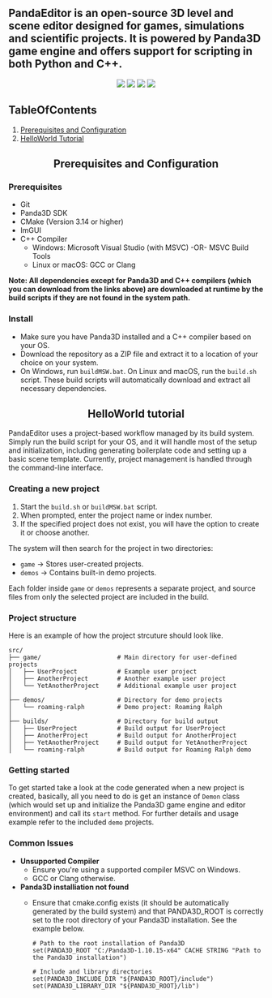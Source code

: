 ## PandaEditor is an open-source 3D level and scene editor designed for games, simulations and scientific projects. It is powered by Panda3D game engine and offers support for scripting in both Python and C++.

<p align="center">
  <a href="https://www.patreon.com/codecreateplay"><img src="https://img.shields.io/badge/Patreon-F96854?style=for-the-badge&logo=patreon&logoColor=white" /></a>
  <a href="https://github.com/CodeCreatePlay/PandaEditor"><img src="https://img.shields.io/badge/Itch.io-FA5C5C?style=for-the-badge&logo=itchdotio&logoColor=white" /></a>
  <a href="https://github.com/CodeCreatePlay/PandaEditor"><img src="https://img.shields.io/badge/Reddit-FF4500?style=for-the-badge&logo=reddit&logoColor=white" /></a>
  <a href="https://github.com/CodeCreatePlay/PandaEditor"><img src="https://img.shields.io/badge/Discord-5865F2?style=for-the-badge&logo=discord&logoColor=white" /></a>
</p>

## TableOfContents
1. [Prerequisites and Configuration]()
2. [HelloWorld Tutorial]()

<h2 align="center">Prerequisites and Configuration</h2>

### Prerequisites
- Git
- Panda3D SDK
- CMake (Version 3.14 or higher)
- ImGUI
- C++ Compiler
   - Windows: Microsoft Visual Studio (with MSVC) -OR- MSVC Build Tools
   - Linux or macOS: GCC or Clang

**Note: All dependencies except for Panda3D and C++ compilers (which you can download from the links above) are downloaded at runtime by the build scripts if they are not found in the system path.**

### Install

- Make sure you have Panda3D installed and a C++ compiler based on your OS.
- Download the repository as a ZIP file and extract it to a location of your choice on your system.
- On Windows, run `buildMSW.bat`. On Linux and macOS, run the `build.sh` script. These build scripts will automatically download and extract all necessary dependencies.

<h2 align="center">HelloWorld tutorial</h2>

PandaEditor uses a project-based workflow managed by its build system. Simply run the build script for your OS, and it will handle most of the setup and initialization, including generating boilerplate code and setting up a basic scene template. Currently, project management is handled through the command-line interface.

### Creating a new project
1. Start the `build.sh` or `buildMSW.bat` script.
2. When prompted, enter the project name or index number.
3. If the specified project does not exist, you will have the option to create it or choose another.

The system will then search for the project in two directories:
- `game` → Stores user-created projects.
- `demos` → Contains built-in demo projects.

Each folder inside `game` or `demos` represents a separate project, and source files from only the selected project are included in the build.

### Project structure

Here is an example of how the project strcuture should look like.

```
src/
├── game/                     # Main directory for user-defined projects
│   ├── UserProject           # Example user project
│   ├── AnotherProject        # Another example user project
│   └── YetAnotherProject     # Additional example user project
│
├── demos/                    # Directory for demo projects
│   └── roaming-ralph         # Demo project: Roaming Ralph
│
├── builds/                   # Directory for build output
│   ├── UserProject           # Build output for UserProject
│   ├── AnotherProject        # Build output for AnotherProject
│   ├── YetAnotherProject     # Build output for YetAnotherProject
│   └── roaming-ralph         # Build output for Roaming Ralph demo
```

### Getting started
To get started take a look at the code generated when a new project is created, basically, all you need to do is get an instance of `Demon` class (which would set up and initialize the Panda3D game engine and editor environment) and call its `start` method. For further details and usage example refer to the included `demo` projects.

### Common Issues
- **Unsupported Compiler** 
    - Ensure you're using a supported compiler MSVC on Windows.
    - GCC or Clang otherwise.
- **Panda3D installiation not found**
	- Ensure that cmake.config exists (it should be automatically generated by the build system) and that PANDA3D_ROOT is correctly set to the root directory of your Panda3D installation. See the example below.

		```
		# Path to the root installation of Panda3D
		set(PANDA3D_ROOT "C:/Panda3D-1.10.15-x64" CACHE STRING "Path to the Panda3D installation")
		
		# Include and library directories
		set(PANDA3D_INCLUDE_DIR "${PANDA3D_ROOT}/include")
		set(PANDA3D_LIBRARY_DIR "${PANDA3D_ROOT}/lib")
		```
                                                                                                     